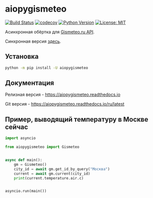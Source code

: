 # aiopygismeteo

[![Build Status](https://github.com/monosans/aiopygismeteo/workflows/test/badge.svg?branch=main&event=push)](https://github.com/monosans/aiopygismeteo/actions?query=workflow%3Atest)
[![codecov](https://codecov.io/gh/monosans/aiopygismeteo/branch/main/graph/badge.svg)](https://codecov.io/gh/monosans/aiopygismeteo)
[![Python Version](https://img.shields.io/pypi/pyversions/aiopygismeteo.svg)](https://pypi.org/project/aiopygismeteo/)
[![License: MIT](https://img.shields.io/badge/License-MIT-yellow.svg)](https://github.com/monosans/aiopygismeteo/blob/main/LICENSE)

Асинхронная обёртка для [Gismeteo.ru API](https://gismeteo.ru/api).

Синхронная версия [здесь](https://github.com/monosans/pygismeteo).

## Установка

```bash
python -m pip install -U aiopygismeteo
```

## Документация

Релизная версия - <https://aiopygismeteo.readthedocs.io>

Git версия - <https://aiopygismeteo.readthedocs.io/ru/latest>

## Пример, выводящий температуру в Москве сейчас

```python
import asyncio

from aiopygismeteo import Gismeteo


async def main():
    gm = Gismeteo()
    city_id = await gm.get_id_by_query("Москва")
    current = await gm.current(city_id)
    print(current.temperature.air.c)


asyncio.run(main())
```
